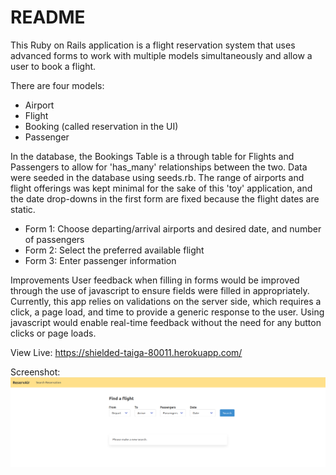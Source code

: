 # README

This Ruby on Rails application is a flight reservation system that uses advanced forms to work with multiple models simultaneously and allow a user to book a flight.

There are four models:
- Airport
- Flight
- Booking (called reservation in the UI)
- Passenger

In the database, the Bookings Table is a through table for Flights and Passengers to allow for 'has_many' relationships between the two. Data were seeded in the database using seeds.rb. The range of airports and flight offerings was kept minimal for the sake of this 'toy' application, and the date drop-downs in the first form are fixed because the flight dates are static.

- Form 1: Choose departing/arrival airports and desired date, and number of passengers
- Form 2: Select the preferred available flight
- Form 3: Enter passenger information

Improvements
User feedback when filling in forms would be improved through the use of javascript to ensure fields were filled in appropriately. Currently, this app relies on validations on the server side, which requires a click, a page load, and time to provide a generic response to the user. Using javascript would enable real-time feedback without the need for any button clicks or page loads.

View Live: https://shielded-taiga-80011.herokuapp.com/


Screenshot:
![Screenshot](./Screensht.png?raw=true "")



